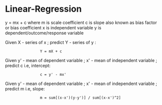 # Linear-Regression

y = mx + c 
where 
m is scale coefficient 
c is slope also known as bias factor or bias coefficient
x is independent variable 
y is dependent/outcome/response variable 

Given X - series of x ; predict Y  - series of y  :

                    Y = mX + c

Given y' - mean of dependent variable ; x' - mean of independent variable ; predict c i.e, intercept:

                    c = y' - mx'

Given y' - mean of dependent variable ; x' - mean of independent variable ; predict m i.e, slope:
                    
                    m = sum[(x-x')(y-y')] / sum[(x-x')^2]



